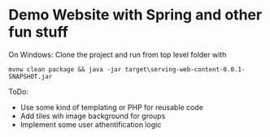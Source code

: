 # Demo Website with Spring and other fun stuff

On Windows: Clone the project and run from top level folder with

```mvnw clean package && java -jar target\serving-web-content-0.0.1-SNAPSHOT.jar```

ToDo:

- Use some kind of templating or PHP for reusable code
- Add tiles wih image background for groups
- Implement some user athentification logic